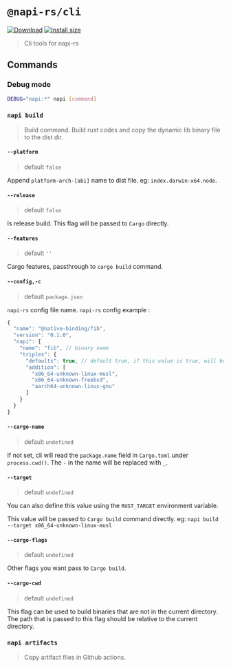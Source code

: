 # `@napi-rs/cli`

[![Download](https://img.shields.io/npm/dm/@napi-rs/cli)](https://www.npmjs.com/package/@napi-rs/cli)
[![Install size](https://packagephobia.com/badge?p=@napi-rs/cli)](https://packagephobia.com/result?p=@napi-rs/cli)

> Cli tools for napi-rs

## Commands

### Debug mode

```bash
DEBUG="napi:*" napi [command]
```

### `napi build`

> Build command. Build rust codes and copy the dynamic lib binary file to the dist dir.

#### `--platform`

> default `false`

Append `platform-arch-[abi]` name to dist file. eg: `index.darwin-x64.node`.

#### `--release`

> default `false`

Is release build. This flag will be passed to `Cargo` directly.

#### `--features`

> default `''`

Cargo features, passthrough to `cargo build` command.

#### `--config,-c`

> default `package.json`

`napi-rs` config file name. `napi-rs` config example :

```js
{
  "name": "@native-binding/fib",
  "version": "0.1.0",
  "napi": {
    "name": "fib", // binary name
    "triples": {
      "defaults": true, // default true, if this value is true, will build `x86_64-pc-windows-msvc`, `x86_64-apple-darwin` and `x86_64-unknown-linux-gnu`
      "addition": [
        "x86_64-unknown-linux-musl",
        "x86_64-unknown-freebsd",
        "aarch64-unknown-linux-gnu"
      ]
    }
  }
}
```

#### `--cargo-name`

> default `undefined`

If not set, cli will read the `package.name` field in `Cargo.toml` under `process.cwd()`. The `-` in the name will be replaced with `_`.

#### `--target`

> default `undefined`

You can also define this value using the `RUST_TARGET` environment variable.

This value will be passed to `Cargo build` command directly. eg: `napi build --target x86_64-unknown-linux-musl`

#### `--cargo-flags`

> default `undefined`

Other flags you want pass to `Cargo build`.

#### `--cargo-cwd`

> default `undefined`

This flag can be used to build binaries that are not in the current directory. The path that is passed to this flag should be relative to the current directory.

### `napi artifacts`

> Copy artifact files in Github actions.
